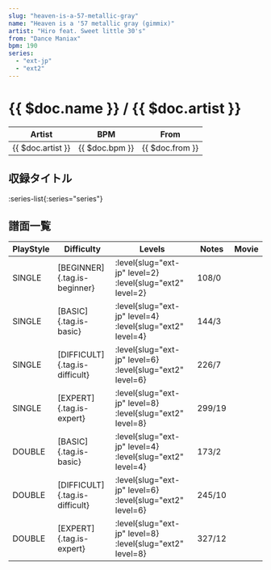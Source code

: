 ```yaml
---
slug: "heaven-is-a-57-metallic-gray"
name: "Heaven is a '57 metallic gray (gimmix)"
artist: "Hiro feat. Sweet little 30's"
from: "Dance Maniax"
bpm: 190
series:
  - "ext-jp"
  - "ext2"
---
```


# {{ $doc.name }} / {{ $doc.artist }}

|Artist|BPM|From|
|------|---|----|
|{{ $doc.artist }}|{{ $doc.bpm }}|{{ $doc.from }}|

## 収録タイトル

:series-list{:series="series"}

## 譜面一覧

|PlayStyle|Difficulty|Levels|Notes|Movie|
|---------|----------|------|-----|-----|
|SINGLE|[BEGINNER]{.tag.is-beginner}|:level{slug="ext-jp" level=2} :level{slug="ext2" level=2}|108/0||
|SINGLE|[BASIC]{.tag.is-basic}|:level{slug="ext-jp" level=4} :level{slug="ext2" level=4}|144/3||
|SINGLE|[DIFFICULT]{.tag.is-difficult}|:level{slug="ext-jp" level=6} :level{slug="ext2" level=6}|226/7||
|SINGLE|[EXPERT]{.tag.is-expert}|:level{slug="ext-jp" level=8} :level{slug="ext2" level=8}|299/19||
|DOUBLE|[BASIC]{.tag.is-basic}|:level{slug="ext-jp" level=4} :level{slug="ext2" level=4}|173/2||
|DOUBLE|[DIFFICULT]{.tag.is-difficult}|:level{slug="ext-jp" level=6} :level{slug="ext2" level=6}|245/10||
|DOUBLE|[EXPERT]{.tag.is-expert}|:level{slug="ext-jp" level=8} :level{slug="ext2" level=8}|327/12||
